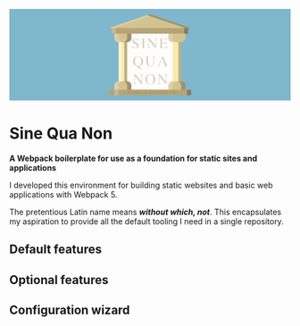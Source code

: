 ![alt text](src/images/sqn-logo-banner.svg)

# Sine Qua Non

**A Webpack boilerplate for use as a foundation for static sites and applications**

I developed this environment for building static websites and basic web applications with Webpack 5.

The pretentious Latin name means **_without which, not_**. This encapsulates my aspiration to provide all the default tooling I need in a single repository.

## Default features

## Optional features

## Configuration wizard
